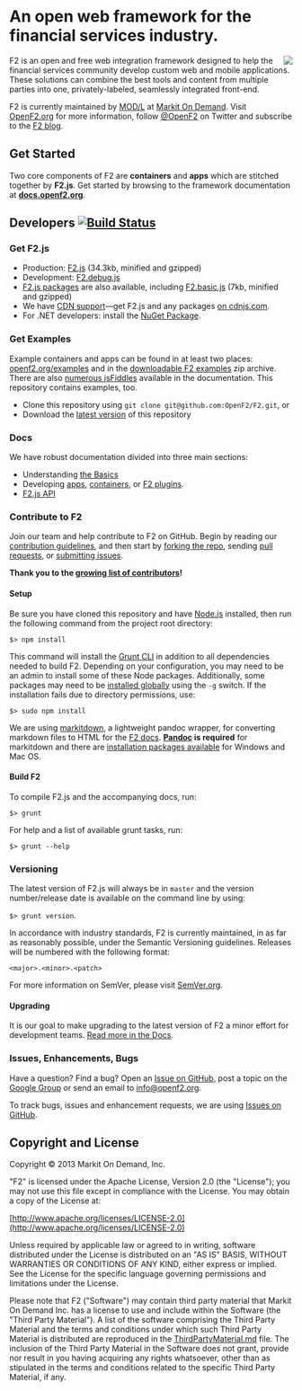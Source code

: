 # An open web framework for the financial services industry.

<img src="https://secure.gravatar.com/avatar/4a9321787652abeea63089c8fdf0face?s=125" align="right">

F2 is an open and free web integration framework designed to help the financial services community develop custom web and mobile applications. These solutions can combine the best tools and content from multiple parties into one, privately-labeled, seamlessly integrated front-end.

F2 is currently maintained by [MOD/L](http://modl.markit.com) at [Markit On Demand](http://www.markitondemand.com). Visit [OpenF2.org](http://www.openf2.org) for more information, follow [@OpenF2](http://twitter.com/OpenF2) on Twitter and subscribe to the [F2 blog](http://blog.openf2.org).

## Get Started

Two core components of F2 are **containers** and **apps** which are stitched together by **F2.js**. Get started by browsing to the framework documentation at [**docs.openf2.org**](http://docs.openf2.org).

## Developers [![Build Status](https://travis-ci.org/OpenF2/F2.png?branch=master)](https://travis-ci.org/OpenF2/F2)


### Get F2.js

* Production: [F2.js](https://raw.github.com/OpenF2/F2/master/F2.latest.js) (34.3kb, minified and gzipped)
* Development: [F2.debug.js](https://raw.github.com/OpenF2/F2/master/sdk/f2.debug.js)
* [F2.js packages](http://docs.openf2.org/f2js-sdk.html#packages) are also available, including [F2.basic.js](https://raw.github.com/OpenF2/F2/master/sdk/packages/f2.basic.min.js) (7kb, minified and gzipped)
* We have [CDN support](http://blog.openf2.org/2013/09/f2-now-on-cdnjs.html)&mdash;get F2.js and any packages [on cdnjs.com](http://cdnjs.com/libraries/F2/).
* For .NET developers: install the [NuGet Package](https://nuget.org/packages/F2/).

### Get Examples

Example containers and apps can be found in at least two places: [openf2.org/examples](http://www.openf2.org/examples) and in the [downloadable F2 examples](http://docs.openf2.org/F2-examples.zip) zip archive. There are also [numerous jsFiddles](http://docs.openf2.org/container-development.html#requesting-apps-on-demand) available in the documentation. This repository contains examples, too. 

* Clone this repository using `git clone git@github.com:OpenF2/F2.git`, or
* Download the [latest version](https://github.com/OpenF2/F2/zipball/master) of this repository

### Docs

We have robust documentation divided into three main sections:

* Understanding [the Basics](http://docs.openf2.org)
* Developing [apps](http://docs.openf2.org/app-development.html),  [containers](http://docs.openf2.org/container-development.html), or [F2 plugins](http://docs.openf2.org/extending-f2.html).
* [F2.js API](http://docs.openf2.org/sdk/classes/F2.html)


### Contribute to F2

Join our team and help contribute to F2 on GitHub. Begin by reading our [contribution guidelines](CONTRIBUTING.md), and then start by [forking the repo](https://github.com/OpenF2/F2/fork), sending [pull requests](https://help.github.com/articles/using-pull-requests), or [submitting issues](https://github.com/OpenF2/F2/issues).

**Thank you to the [growing list of contributors](https://github.com/OpenF2/F2/graphs/contributors)!**

#### Setup

Be sure you have cloned this repository and have [Node.js](http://nodejs.org/) installed, then run the following command from the project root directory:

`$> npm install`

This command will install the [Grunt CLI](http://gruntjs.com/getting-started#installing-the-cli) in addition to all dependencies needed to build F2. Depending on your configuration, you may need to be an admin to install some of these Node packages. Additionally, some packages may need to be [installed globally](http://blog.nodejs.org/2011/03/23/npm-1-0-global-vs-local-installation/) using the `-g` switch. If the installation fails due to directory permissions, use:

`$> sudo npm install`

We are using [markitdown](https://github.com/markitondemand/markitdown), a lightweight pandoc wrapper, for converting markdown files to HTML for the [F2 docs](http://docs.openf2.org). **[Pandoc](http://johnmacfarlane.net/pandoc/index.html) is required** for markitdown and there are [installation packages available](http://johnmacfarlane.net/pandoc/installing.html) for Windows and Mac OS.

#### Build F2

To compile F2.js and the accompanying docs, run:

`$> grunt`

For help and a list of available grunt tasks, run:

`$> grunt --help`

### Versioning

The latest version of F2.js will always be in `master` and the version number/release date is available on the command line by using:

`$> grunt version`.

In accordance with industry standards, F2 is currently maintained, in as far as reasonably possible, under the Semantic Versioning guidelines. Releases will be numbered with the following format:

`<major>.<minor>.<patch>`

For more information on SemVer, please visit [SemVer.org](http://semver.org/).

#### Upgrading

It is our goal to make upgrading to the latest version of F2 a minor effort for development teams. [Read more in the Docs](http://docs.openf2.org/f2js-sdk.html#upgrading).

### Issues, Enhancements, Bugs

Have a question? Find a bug? Open an [Issue on GitHub](https://github.com/OpenF2/F2/issues), post a topic on the [Google Group](https://groups.google.com/forum/#!forum/OpenF2) or send an email to <info@openf2.org>.

To track bugs, issues and enhancement requests, we are using [Issues on GitHub](https://github.com/OpenF2/F2/issues).

## Copyright and License

Copyright &copy; 2013 Markit On Demand, Inc.

"F2" is licensed under the Apache License, Version 2.0 (the "License"); you may not use this file except in compliance with the License. You may obtain a copy of the License at: 

[http://www.apache.org/licenses/LICENSE-2.0](http://www.apache.org/licenses/LICENSE-2.0)

Unless required by applicable law or agreed to in writing, software distributed under the License is distributed on an "AS IS" BASIS, WITHOUT WARRANTIES OR CONDITIONS OF ANY KIND, either express or implied.  See the License for the specific language governing permissions and limitations under the License.

Please note that F2 ("Software") may contain third party material that Markit On Demand Inc. has a license to use and include within the Software (the "Third Party Material").  A list of the software comprising the Third Party Material and the terms and conditions under which such Third Party Material is distributed are reproduced in the [ThirdPartyMaterial.md](ThirdPartyMaterial.md) file. The inclusion of the Third Party Material in the Software does not grant, provide nor result in you having acquiring any rights whatsoever, other than as stipulated in the terms and conditions related to the specific Third Party Material, if any. 

